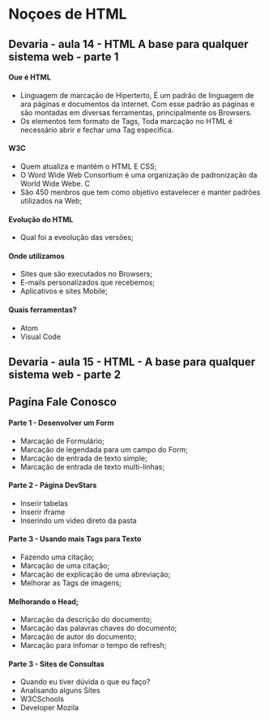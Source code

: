 # Noçoes de HTML

## Devaria - aula 14 - HTML A base para qualquer sistema web - parte 1

#### Oue é HTML 
- Linguagem de marcação de Hiperterto, É um padrão de linguagem de ara páginas e documentos da internet. Com esse padrão as páginas e são montadas em diversas ferramentas, principalmente os Browsers.
- Os elementos tem formato de Tags, Toda marcação no HTML é necessário abrir e fechar uma Tag especifica.

#### W3C
- Quem atualiza e mantém o HTML E CSS;
- O Word Wide Web Consortium é uma organização de padronização da World Wide Webe. C
- São 450 menbros que tem como objetivo estavelecer e manter padrões utilizados na Web;

#### Evolução do HTML
- Qual foi a eveolução das versões;

#### Onde utilizamos
- Sites que são executados no Browsers;
- E-mails personalizados que recebemos;
- Aplicativos e sites Mobile;

#### Quais ferramentas?
- Atom
- Visual Code

## Devaria - aula 15 - HTML - A base para qualquer sistema web - parte 2

## Pagína Fale Conosco

####  Parte 1 - Desenvolver um Form
- Marcação de Formulário;
- Marcação de legendada para um campo do Form;
- Marcação de entrada de texto simple;
- Marcação de entrada de texto multi-linhas;

####  Parte 2 - Página DevStars
- Inserir tabelas
- Inserir iframe
- Inserindo um video direto da pasta

#### Parte 3 - Usando mais Tags para Texto
- Fazendo uma citação;
- Marcação de uma citação;
- Marcação de explicação de uma abreviação;
- Melhorar as Tags de imagens;

#### Melhorando o Head;
- Marcação da descrição do documento;
- Marcação das palavras chaves do documento;
- Marcação de autor do documento;
- Marcação para infomar o tempo de refresh;

#### Parte 3 - Sites de Consultas
- Quando eu tiver dúvida o que eu faço?
- Analisando alguns Sites
- W3CSchools
- Developer Mozila








